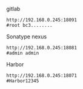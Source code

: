 gitlab
```
http://192.168.0.245:18091
#root bc3........
```
Sonatype nexus
```
http://192.168.0.245:18081
#admin admin
```

Harbor

```shell
http://192.168.0.245:18071
#Harbor12345
```
